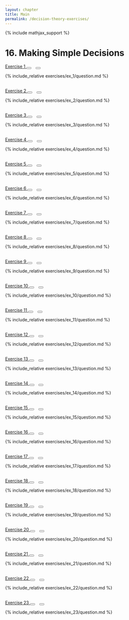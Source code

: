 ```yaml
---
layout: chapter
title: Main
permalink: /decision-theory-exercises/
---
```


{% include mathjax_support %}

# 16. Making Simple Decisions

<div class="card">
<div class="card-header p-2">
<a href='ex_1/' class="p-2">Exercise 1 </a>
<button type="button" class="btn btn-dark float-right" onclick="bookmark('ex16.1');" href="#"><i id="ex16.1" class="fas fa-bookmark" style="color:white"></i></button>
<button type="button" class="btn btn-dark float-right" style="margin-left:10px; margin-right:10px;" onclick="upvote('ex16.1);" href="#"><i id="ex16.1" class="fas fa-thumbs-up" style="color:white"></i></button>
</div>
<div class="card-body">
<p class="card-text">{% include_relative exercises/ex_1/question.md %}</p>
</div>
</div>
<br>
<div class="card">
<div class="card-header p-2">
<a href='ex_2/' class="p-2">Exercise 2 </a>
<button type="button" class="btn btn-dark float-right" onclick="bookmark('ex16.2');" href="#"><i id="ex16.2" class="fas fa-bookmark" style="color:white"></i></button>
<button type="button" class="btn btn-dark float-right" style="margin-left:10px; margin-right:10px;" onclick="upvote('ex16.2);" href="#"><i id="ex16.2" class="fas fa-thumbs-up" style="color:white"></i></button>
</div>
<div class="card-body">
<p class="card-text">{% include_relative exercises/ex_2/question.md %}</p>
</div>
</div>
<br>
<div class="card">
<div class="card-header p-2">
<a href='ex_3/' class="p-2">Exercise 3 </a>
<button type="button" class="btn btn-dark float-right" onclick="bookmark('ex16.3');" href="#"><i id="ex16.3" class="fas fa-bookmark" style="color:white"></i></button>
<button type="button" class="btn btn-dark float-right" style="margin-left:10px; margin-right:10px;" onclick="upvote('ex16.3);" href="#"><i id="ex16.3" class="fas fa-thumbs-up" style="color:white"></i></button>
</div>
<div class="card-body">
<p class="card-text">{% include_relative exercises/ex_3/question.md %}</p>
</div>
</div>
<br>
<div class="card">
<div class="card-header p-2">
<a href='ex_4/' class="p-2">Exercise 4 </a>
<button type="button" class="btn btn-dark float-right" onclick="bookmark('ex16.4');" href="#"><i id="ex16.4" class="fas fa-bookmark" style="color:white"></i></button>
<button type="button" class="btn btn-dark float-right" style="margin-left:10px; margin-right:10px;" onclick="upvote('ex16.4);" href="#"><i id="ex16.4" class="fas fa-thumbs-up" style="color:white"></i></button>
</div>
<div class="card-body">
<p class="card-text">{% include_relative exercises/ex_4/question.md %}</p>
</div>
</div>
<br>
<div class="card">
<div class="card-header p-2">
<a href='ex_5/' class="p-2">Exercise 5 </a>
<button type="button" class="btn btn-dark float-right" onclick="bookmark('ex16.5');" href="#"><i id="ex16.5" class="fas fa-bookmark" style="color:white"></i></button>
<button type="button" class="btn btn-dark float-right" style="margin-left:10px; margin-right:10px;" onclick="upvote('ex16.5);" href="#"><i id="ex16.5" class="fas fa-thumbs-up" style="color:white"></i></button>
</div>
<div class="card-body">
<p class="card-text">{% include_relative exercises/ex_5/question.md %}</p>
</div>
</div>
<br>
<div class="card">
<div class="card-header p-2">
<a href='ex_6/' class="p-2">Exercise 6 </a>
<button type="button" class="btn btn-dark float-right" onclick="bookmark('ex16.6');" href="#"><i id="ex16.6" class="fas fa-bookmark" style="color:white"></i></button>
<button type="button" class="btn btn-dark float-right" style="margin-left:10px; margin-right:10px;" onclick="upvote('ex16.6);" href="#"><i id="ex16.6" class="fas fa-thumbs-up" style="color:white"></i></button>
</div>
<div class="card-body">
<p class="card-text">{% include_relative exercises/ex_6/question.md %}</p>
</div>
</div>
<br>
<div class="card">
<div class="card-header p-2">
<a href='ex_7/' class="p-2">Exercise 7 </a>
<button type="button" class="btn btn-dark float-right" onclick="bookmark('ex16.7');" href="#"><i id="ex16.7" class="fas fa-bookmark" style="color:white"></i></button>
<button type="button" class="btn btn-dark float-right" style="margin-left:10px; margin-right:10px;" onclick="upvote('ex16.7);" href="#"><i id="ex16.7" class="fas fa-thumbs-up" style="color:white"></i></button>
</div>
<div class="card-body">
<p class="card-text">{% include_relative exercises/ex_7/question.md %}</p>
</div>
</div>
<br>
<div class="card">
<div class="card-header p-2">
<a href='ex_8/' class="p-2">Exercise 8 </a>
<button type="button" class="btn btn-dark float-right" onclick="bookmark('ex16.8');" href="#"><i id="ex16.8" class="fas fa-bookmark" style="color:white"></i></button>
<button type="button" class="btn btn-dark float-right" style="margin-left:10px; margin-right:10px;" onclick="upvote('ex16.8);" href="#"><i id="ex16.8" class="fas fa-thumbs-up" style="color:white"></i></button>
</div>
<div class="card-body">
<p class="card-text">{% include_relative exercises/ex_8/question.md %}</p>
</div>
</div>
<br>
<div class="card">
<div class="card-header p-2">
<a href='ex_9/' class="p-2">Exercise 9 </a>
<button type="button" class="btn btn-dark float-right" onclick="bookmark('ex16.9');" href="#"><i id="ex16.9" class="fas fa-bookmark" style="color:white"></i></button>
<button type="button" class="btn btn-dark float-right" style="margin-left:10px; margin-right:10px;" onclick="upvote('ex16.9);" href="#"><i id="ex16.9" class="fas fa-thumbs-up" style="color:white"></i></button>
</div>
<div class="card-body">
<p class="card-text">{% include_relative exercises/ex_9/question.md %}</p>
</div>
</div>
<br>
<div class="card">
<div class="card-header p-2">
<a href='ex_10/' class="p-2">Exercise 10 </a>
<button type="button" class="btn btn-dark float-right" onclick="bookmark('ex16.10');" href="#"><i id="ex16.10" class="fas fa-bookmark" style="color:white"></i></button>
<button type="button" class="btn btn-dark float-right" style="margin-left:10px; margin-right:10px;" onclick="upvote('ex16.10);" href="#"><i id="ex16.10" class="fas fa-thumbs-up" style="color:white"></i></button>
</div>
<div class="card-body">
<p class="card-text">{% include_relative exercises/ex_10/question.md %}</p>
</div>
</div>
<br>
<div class="card">
<div class="card-header p-2">
<a href='ex_11/' class="p-2">Exercise 11 </a>
<button type="button" class="btn btn-dark float-right" onclick="bookmark('ex16.11');" href="#"><i id="ex16.11" class="fas fa-bookmark" style="color:white"></i></button>
<button type="button" class="btn btn-dark float-right" style="margin-left:10px; margin-right:10px;" onclick="upvote('ex16.11);" href="#"><i id="ex16.11" class="fas fa-thumbs-up" style="color:white"></i></button>
</div>
<div class="card-body">
<p class="card-text">{% include_relative exercises/ex_11/question.md %}</p>
</div>
</div>
<br>
<div class="card">
<div class="card-header p-2">
<a href='ex_12/' class="p-2">Exercise 12 </a>
<button type="button" class="btn btn-dark float-right" onclick="bookmark('ex16.12');" href="#"><i id="ex16.12" class="fas fa-bookmark" style="color:white"></i></button>
<button type="button" class="btn btn-dark float-right" style="margin-left:10px; margin-right:10px;" onclick="upvote('ex16.12);" href="#"><i id="ex16.12" class="fas fa-thumbs-up" style="color:white"></i></button>
</div>
<div class="card-body">
<p class="card-text">{% include_relative exercises/ex_12/question.md %}</p>
</div>
</div>
<br>
<div class="card">
<div class="card-header p-2">
<a href='ex_13/' class="p-2">Exercise 13 </a>
<button type="button" class="btn btn-dark float-right" onclick="bookmark('ex16.13');" href="#"><i id="ex16.13" class="fas fa-bookmark" style="color:white"></i></button>
<button type="button" class="btn btn-dark float-right" style="margin-left:10px; margin-right:10px;" onclick="upvote('ex16.13);" href="#"><i id="ex16.13" class="fas fa-thumbs-up" style="color:white"></i></button>
</div>
<div class="card-body">
<p class="card-text">{% include_relative exercises/ex_13/question.md %}</p>
</div>
</div>
<br>
<div class="card">
<div class="card-header p-2">
<a href='ex_14/' class="p-2">Exercise 14 </a>
<button type="button" class="btn btn-dark float-right" onclick="bookmark('ex16.14');" href="#"><i id="ex16.14" class="fas fa-bookmark" style="color:white"></i></button>
<button type="button" class="btn btn-dark float-right" style="margin-left:10px; margin-right:10px;" onclick="upvote('ex16.14);" href="#"><i id="ex16.14" class="fas fa-thumbs-up" style="color:white"></i></button>
</div>
<div class="card-body">
<p class="card-text">{% include_relative exercises/ex_14/question.md %}</p>
</div>
</div>
<br>
<div class="card">
<div class="card-header p-2">
<a href='ex_15/' class="p-2">Exercise 15 </a>
<button type="button" class="btn btn-dark float-right" onclick="bookmark('ex16.15');" href="#"><i id="ex16.15" class="fas fa-bookmark" style="color:white"></i></button>
<button type="button" class="btn btn-dark float-right" style="margin-left:10px; margin-right:10px;" onclick="upvote('ex16.15);" href="#"><i id="ex16.15" class="fas fa-thumbs-up" style="color:white"></i></button>
</div>
<div class="card-body">
<p class="card-text">{% include_relative exercises/ex_15/question.md %}</p>
</div>
</div>
<br>
<div class="card">
<div class="card-header p-2">
<a href='ex_16/' class="p-2">Exercise 16 </a>
<button type="button" class="btn btn-dark float-right" onclick="bookmark('ex16.16');" href="#"><i id="ex16.16" class="fas fa-bookmark" style="color:white"></i></button>
<button type="button" class="btn btn-dark float-right" style="margin-left:10px; margin-right:10px;" onclick="upvote('ex16.16);" href="#"><i id="ex16.16" class="fas fa-thumbs-up" style="color:white"></i></button>
</div>
<div class="card-body">
<p class="card-text">{% include_relative exercises/ex_16/question.md %}</p>
</div>
</div>
<br>
<div class="card">
<div class="card-header p-2">
<a href='ex_17/' class="p-2">Exercise 17 </a>
<button type="button" class="btn btn-dark float-right" onclick="bookmark('ex16.17');" href="#"><i id="ex16.17" class="fas fa-bookmark" style="color:white"></i></button>
<button type="button" class="btn btn-dark float-right" style="margin-left:10px; margin-right:10px;" onclick="upvote('ex16.17);" href="#"><i id="ex16.17" class="fas fa-thumbs-up" style="color:white"></i></button>
</div>
<div class="card-body">
<p class="card-text">{% include_relative exercises/ex_17/question.md %}</p>
</div>
</div>
<br>
<div class="card">
<div class="card-header p-2">
<a href='ex_18/' class="p-2">Exercise 18 </a>
<button type="button" class="btn btn-dark float-right" onclick="bookmark('ex16.18');" href="#"><i id="ex16.18" class="fas fa-bookmark" style="color:white"></i></button>
<button type="button" class="btn btn-dark float-right" style="margin-left:10px; margin-right:10px;" onclick="upvote('ex16.18);" href="#"><i id="ex16.18" class="fas fa-thumbs-up" style="color:white"></i></button>
</div>
<div class="card-body">
<p class="card-text">{% include_relative exercises/ex_18/question.md %}</p>
</div>
</div>
<br>
<div class="card">
<div class="card-header p-2">
<a href='ex_19/' class="p-2">Exercise 19 </a>
<button type="button" class="btn btn-dark float-right" onclick="bookmark('ex16.19');" href="#"><i id="ex16.19" class="fas fa-bookmark" style="color:white"></i></button>
<button type="button" class="btn btn-dark float-right" style="margin-left:10px; margin-right:10px;" onclick="upvote('ex16.19);" href="#"><i id="ex16.19" class="fas fa-thumbs-up" style="color:white"></i></button>
</div>
<div class="card-body">
<p class="card-text">{% include_relative exercises/ex_19/question.md %}</p>
</div>
</div>
<br>
<div class="card">
<div class="card-header p-2">
<a href='ex_20/' class="p-2">Exercise 20 </a>
<button type="button" class="btn btn-dark float-right" onclick="bookmark('ex16.20');" href="#"><i id="ex16.20" class="fas fa-bookmark" style="color:white"></i></button>
<button type="button" class="btn btn-dark float-right" style="margin-left:10px; margin-right:10px;" onclick="upvote('ex16.20);" href="#"><i id="ex16.20" class="fas fa-thumbs-up" style="color:white"></i></button>
</div>
<div class="card-body">
<p class="card-text">{% include_relative exercises/ex_20/question.md %}</p>
</div>
</div>
<br>
<div class="card">
<div class="card-header p-2">
<a href='ex_21/' class="p-2">Exercise 21 </a>
<button type="button" class="btn btn-dark float-right" onclick="bookmark('ex16.21');" href="#"><i id="ex16.21" class="fas fa-bookmark" style="color:white"></i></button>
<button type="button" class="btn btn-dark float-right" style="margin-left:10px; margin-right:10px;" onclick="upvote('ex16.21);" href="#"><i id="ex16.21" class="fas fa-thumbs-up" style="color:white"></i></button>
</div>
<div class="card-body">
<p class="card-text">{% include_relative exercises/ex_21/question.md %}</p>
</div>
</div>
<br>
<div class="card">
<div class="card-header p-2">
<a href='ex_22/' class="p-2">Exercise 22 </a>
<button type="button" class="btn btn-dark float-right" onclick="bookmark('ex16.22');" href="#"><i id="ex16.22" class="fas fa-bookmark" style="color:white"></i></button>
<button type="button" class="btn btn-dark float-right" style="margin-left:10px; margin-right:10px;" onclick="upvote('ex16.22);" href="#"><i id="ex16.22" class="fas fa-thumbs-up" style="color:white"></i></button>
</div>
<div class="card-body">
<p class="card-text">{% include_relative exercises/ex_22/question.md %}</p>
</div>
</div>
<br>
<div class="card">
<div class="card-header p-2">
<a href='ex_23/' class="p-2">Exercise 23 </a>
<button type="button" class="btn btn-dark float-right" onclick="bookmark('ex16.23');" href="#"><i id="ex16.23" class="fas fa-bookmark" style="color:white"></i></button>
<button type="button" class="btn btn-dark float-right" style="margin-left:10px; margin-right:10px;" onclick="upvote('ex16.23);" href="#"><i id="ex16.23" class="fas fa-thumbs-up" style="color:white"></i></button>
</div>
<div class="card-body">
<p class="card-text">{% include_relative exercises/ex_23/question.md %}</p>
</div>
</div>
<br>
